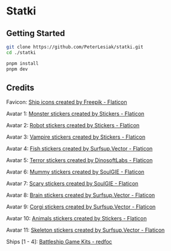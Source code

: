 # Statki

## Getting Started

```sh
git clone https://github.com/PeterLesiak/statki.git
cd ./statki

pnpm install
pnpm dev
```

## Credits

Favicon: [Ship icons created by Freepik - Flaticon](https://www.flaticon.com/free-icons/ship)

Avatar 1: [Monster stickers created by Stickers - Flaticon](https://www.flaticon.com/free-stickers/monster)

Avatar 2: [Robot stickers created by Stickers - Flaticon](https://www.flaticon.com/free-stickers/robot)

Avatar 3: [Vampire stickers created by Stickers - Flaticon](https://www.flaticon.com/free-stickers/vampire)

Avatar 4: [Fish stickers created by Surfsup.Vector - Flaticon](https://www.flaticon.com/free-stickers/fish)

Avatar 5: [Terror stickers created by DinosoftLabs - Flaticon](https://www.flaticon.com/free-stickers/terror)

Avatar 6: [Mummy stickers created by SoulGIE - Flaticon](https://www.flaticon.com/free-stickers/mummy)

Avatar 7: [Scary stickers created by SoulGIE - Flaticon](https://www.flaticon.com/free-stickers/scary)

Avatar 8: [Brain stickers created by Surfsup.Vector - Flaticon](https://www.flaticon.com/free-stickers/brain)

Avatar 9: [Corgi stickers created by Surfsup.Vector - Flaticon](https://www.flaticon.com/free-stickers/corgi)

Avatar 10: [Animals stickers created by Stickers - Flaticon](https://www.flaticon.com/free-stickers/animals)

Avatar 11: [Skeleton stickers created by Surfsup.Vector - Flaticon](https://www.flaticon.com/free-stickers/skeleton)

Ships [1 - 4]: [Battleship Game Kits - redfoc](https://graphicriver.net/item/battleship-game-kits/26807537)
